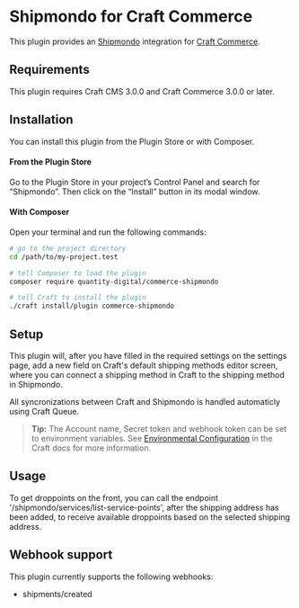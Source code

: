 # Shipmondo for Craft Commerce

This plugin provides an [Shipmondo](https://shipmondo.dk/) integration for [Craft Commerce](https://craftcms.com/commerce).

## Requirements

This plugin requires Craft CMS 3.0.0 and Craft Commerce 3.0.0 or later.

## Installation

You can install this plugin from the Plugin Store or with Composer.

#### From the Plugin Store

Go to the Plugin Store in your project’s Control Panel and search for “Shipmondo”. Then click on the “Install” button in its modal window.

#### With Composer

Open your terminal and run the following commands:

```bash
# go to the project directory
cd /path/to/my-project.test

# tell Composer to load the plugin
composer require quantity-digital/commerce-shipmondo

# tell Craft to install the plugin
./craft install/plugin commerce-shipmondo
```

## Setup

This plugin will, after you have filled in the required settings on the settings page, add a new field on Craft's default shipping methods editor screen, where you can connect a shipping method in Craft to the shipping method in Shipmondo.

All syncronizations between Craft and Shipmondo is handled automaticly using Craft Queue.

> **Tip:** The Account name, Secret token and webhook token can be set to environment variables. See [Environmental Configuration](https://craftcms.com/docs/3.x/config/#environmental-configuration) in the Craft docs for more information.

## Usage

To get droppoints on the front, you can call the endpoint '/shipmondo/services/list-service-points', after the shipping address has been added, to receive available droppoints based on the selected shipping address.

## Webhook support

This plugin currently supports the following webhooks:

- shipments/created
